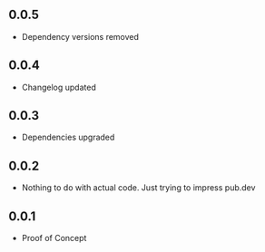 ## 0.0.5

* Dependency versions removed

## 0.0.4

* Changelog updated

## 0.0.3

* Dependencies upgraded

## 0.0.2

* Nothing to do with actual code. Just trying to impress pub.dev

## 0.0.1

* Proof of Concept
